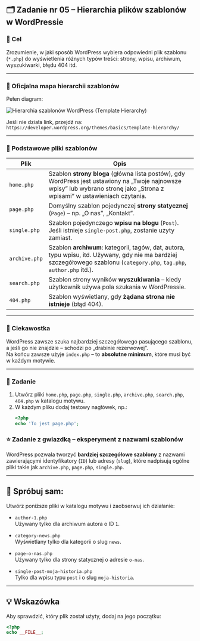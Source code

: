 ## 🗂️ Zadanie nr 05 – Hierarchia plików szablonów w WordPressie

### 🎯 Cel

Zrozumienie, w jaki sposób WordPress wybiera odpowiedni plik szablonu (`*.php`) do wyświetlenia różnych typów treści: strony, wpisu, archiwum, wyszukiwarki, błędu 404 itd.

---

### 🧭 Oficjalna mapa hierarchii szablonów

Pełen diagram:

![Hierarchia szablonów WordPress (Template Hierarchy)](https://i0.wp.com/developer.wordpress.org/files/2014/10/Screenshot-2019-01-23-00.20.04.png)

Jeśli nie działa link, przejdź na:
`https://developer.wordpress.org/themes/basics/template-hierarchy/`

---

### 🔑 Podstawowe pliki szablonów

| Plik            | Opis |
|------------------|------|
| `home.php`       | Szablon **strony bloga** (główna lista postów), gdy WordPress jest ustawiony na „Twoje najnowsze wpisy” lub wybrano stronę jako „Strona z wpisami” w ustawieniach czytania. |
| `page.php`       | Domyślny szablon pojedynczej **strony statycznej** (`Page`) – np. „O nas”, „Kontakt”. |
| `single.php`     | Szablon pojedynczego **wpisu na blogu** (`Post`). Jeśli istnieje `single-post.php`, zostanie użyty zamiast. |
| `archive.php`    | Szablon **archiwum**: kategorii, tagów, dat, autora, typu wpisu, itd. Używany, gdy nie ma bardziej szczegółowego szablonu (`category.php`, `tag.php`, `author.php` itd.). |
| `search.php`     | Szablon strony wyników **wyszukiwania** – kiedy użytkownik używa pola szukania w WordPressie. |
| `404.php`        | Szablon wyświetlany, gdy **żądana strona nie istnieje** (błąd 404). |

---

### 🧩 Ciekawostka

WordPress zawsze szuka najbardziej szczegółowego pasującego szablonu, a jeśli go nie znajdzie – schodzi po „drabinie rezerwowej”.  
Na końcu zawsze użyje `index.php` – to **absolutne minimum**, które musi być w każdym motywie.

---

### 📌 Zadanie

1. Utwórz pliki `home.php`, `page.php`, `single.php`, `archive.php`, `search.php`, `404.php` w katalogu motywu.
2. W każdym pliku dodaj testowy nagłówek, np.:
   ```php
   <?php
   echo 'To jest page.php';
   
### ⭐ Zadanie z gwiazdką – eksperyment z nazwami szablonów

WordPress pozwala tworzyć **bardziej szczegółowe szablony** z nazwami zawierającymi identyfikatory (`ID`) lub adresy (`slug`), które nadpisują ogólne pliki takie jak `archive.php`, `page.php`, `single.php`.

---

## 🧪 Spróbuj sam:

Utwórz poniższe pliki w katalogu motywu i zaobserwuj ich działanie:

- `author-1.php`  
  Używany tylko dla archiwum autora o ID `1`.

- `category-news.php`  
  Wyświetlany tylko dla kategorii o slug `news`.

- `page-o-nas.php`  
  Używany tylko dla strony statycznej o adresie `o-nas`.

- `single-post-moja-historia.php`  
  Tylko dla wpisu typu `post` i o slug `moja-historia`.

---

## 💡 Wskazówka

Aby sprawdzić, który plik został użyty, dodaj na jego początku:

```php
<?php
echo __FILE__;

